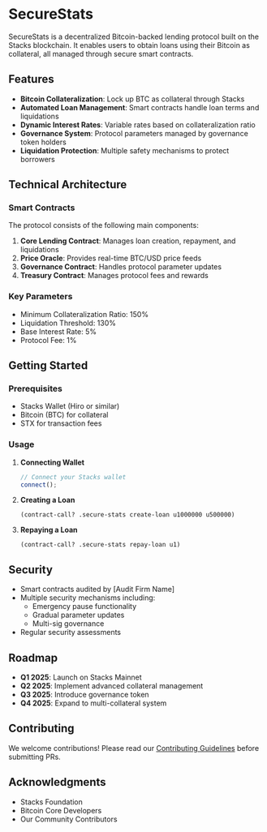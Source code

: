 # SecureStats

SecureStats is a decentralized Bitcoin-backed lending protocol built on the Stacks blockchain. It enables users to obtain loans using their Bitcoin as collateral, all managed through secure smart contracts.

## Features

- **Bitcoin Collateralization**: Lock up BTC as collateral through Stacks
- **Automated Loan Management**: Smart contracts handle loan terms and liquidations
- **Dynamic Interest Rates**: Variable rates based on collateralization ratio
- **Governance System**: Protocol parameters managed by governance token holders
- **Liquidation Protection**: Multiple safety mechanisms to protect borrowers

## Technical Architecture

### Smart Contracts

The protocol consists of the following main components:

1. **Core Lending Contract**: Manages loan creation, repayment, and liquidations
2. **Price Oracle**: Provides real-time BTC/USD price feeds
3. **Governance Contract**: Handles protocol parameter updates
4. **Treasury Contract**: Manages protocol fees and rewards

### Key Parameters

- Minimum Collateralization Ratio: 150%
- Liquidation Threshold: 130%
- Base Interest Rate: 5%
- Protocol Fee: 1%

## Getting Started

### Prerequisites

- Stacks Wallet (Hiro or similar)
- Bitcoin (BTC) for collateral
- STX for transaction fees

### Usage

1. **Connecting Wallet**
   ```javascript
   // Connect your Stacks wallet
   connect();
   ```

2. **Creating a Loan**
   ```clarity
   (contract-call? .secure-stats create-loan u1000000 u500000)
   ```

3. **Repaying a Loan**
   ```clarity
   (contract-call? .secure-stats repay-loan u1)
   ```

## Security

- Smart contracts audited by [Audit Firm Name]
- Multiple security mechanisms including:
  - Emergency pause functionality
  - Gradual parameter updates
  - Multi-sig governance
- Regular security assessments

## Roadmap

- **Q1 2025**: Launch on Stacks Mainnet
- **Q2 2025**: Implement advanced collateral management
- **Q3 2025**: Introduce governance token
- **Q4 2025**: Expand to multi-collateral system

## Contributing

We welcome contributions! Please read our [Contributing Guidelines](CONTRIBUTING.md) before submitting PRs.

## Acknowledgments

- Stacks Foundation
- Bitcoin Core Developers
- Our Community Contributors